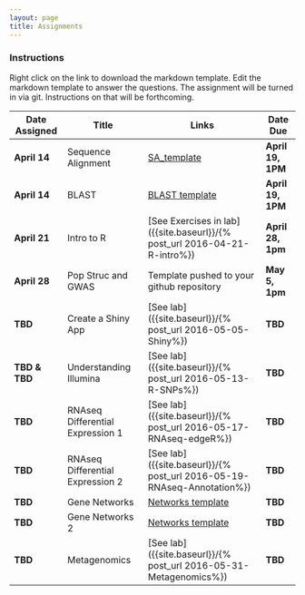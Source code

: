 ```yaml
---
layout: page
title: Assignments
---
```


### Instructions

Right click on the link to download the markdown template.  Edit the markdown template to answer the questions.  The assignment will be turned in via git.  Instructions on that will be forthcoming.

| Date Assigned | Title              | Links                                      | Date Due       |
|---------------|--------------------|--------------------------------------------|----------------|
| __April 14__       | Sequence Alignment | [SA_template](Assignment_1.5_SA_template.md)          | __April 19, 1PM__        |
| __April 14__       | BLAST              | [BLAST template](assignment2-worksheet.md) | __April 19, 1PM__        |
| __April 21__       | Intro to R         | [See Exercises in lab]({{site.baseurl}}/{% post_url 2016-04-21-R-intro%}) | __April 28, 1pm__  |
| __April 28__       | Pop Struc and GWAS | Template pushed to your github repository  | __May 5, 1pm__ |
| __TBD__       | Create a Shiny App | [See lab]({{site.baseurl}}/{% post_url 2016-05-05-Shiny%}) | __TBD__ |
| __TBD & TBD__ | Understanding Illumina | [See lab]({{site.baseurl}}/{% post_url 2016-05-13-R-SNPs%}) | __TBD__ |
| __TBD__       | RNAseq Differential Expression 1 | [See lab]({{site.baseurl}}/{% post_url 2016-05-17-RNAseq-edgeR%}) | __TBD__ |
| __TBD__       | RNAseq Differential Expression 2 |  [See lab]({{site.baseurl}}/{% post_url 2016-05-19-RNAseq-Annotation%})| __TBD__ |
| __TBD__       | Gene Networks | [Networks template](Assignment_7_template.Rmd)          | __TBD__ |
| __TBD__       | Gene Networks 2 | [Networks template](Assignment_8_template.Rmd)          | __TBD__ |
| __TBD__       | Metagenomics | [See lab]({{site.baseurl}}/{% post_url 2016-05-31-Metagenomics%})          | __TBD__  |
